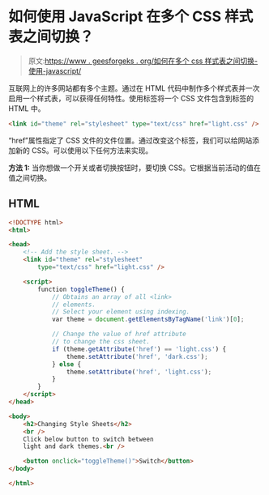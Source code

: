 # 如何使用 JavaScript 在多个 CSS 样式表之间切换？

> 原文:[https://www . geesforgeks . org/如何在多个 css 样式表之间切换-使用-javascript/](https://www.geeksforgeeks.org/how-to-switch-between-multiple-css-stylesheets-using-javascript/)

互联网上的许多网站都有多个主题。通过在 HTML 代码中制作多个样式表并一次启用一个样式表，可以获得任何特性。使用<link>标签将一个 CSS 文件包含到标签的 HTML 中。

```html
<link id="theme" rel="stylesheet" type="text/css" href="light.css" />

```

“href”属性指定了 CSS 文件的文件位置。通过改变这个标签，我们可以给网站添加新的 CSS。可以使用以下任何方法来实现。

**方法 1:** 当你想做一个开关或者切换按钮时，要切换 CSS。它根据当前活动的值在值之间切换。

## HTML

```html
<!DOCTYPE html>
<html>

<head>
    <!-- Add the style sheet. -->
    <link id="theme" rel="stylesheet" 
        type="text/css" href="light.css" />

    <script>
        function toggleTheme() {
            // Obtains an array of all <link>
            // elements.
            // Select your element using indexing.
            var theme = document.getElementsByTagName('link')[0];

            // Change the value of href attribute 
            // to change the css sheet.
            if (theme.getAttribute('href') == 'light.css') {
                theme.setAttribute('href', 'dark.css');
            } else {
                theme.setAttribute('href', 'light.css');
            }
        }
    </script>
</head>

<body>
    <h2>Changing Style Sheets</h2>
    <br />
    Click below button to switch between 
    light and dark themes.<br />

    <button onclick="toggleTheme()">Switch</button>
</body>

</html>
```